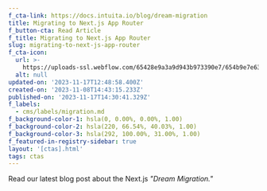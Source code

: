 ```yaml
---
f_cta-link: https://docs.intuita.io/blog/dream-migration
title: Migrating to Next.js App Router
f_button-cta: Read Article
f_title: Migrating to Next.js App Router
slug: migrating-to-next-js-app-router
f_cta-icon:
  url: >-
    https://uploads-ssl.webflow.com/65428e9a3a9d943b973390e7/654b9e7e63aac5060e02f4e2_poster-circle-icon.svg
  alt: null
updated-on: '2023-11-17T12:48:58.400Z'
created-on: '2023-11-08T14:43:15.233Z'
published-on: '2023-11-17T14:30:41.329Z'
f_labels:
  - cms/labels/migration.md
f_background-color-1: hsla(0, 0.00%, 0.00%, 1.00)
f_background-color-2: hsla(220, 66.54%, 40.03%, 1.00)
f_background-color-3: hsla(292, 100.00%, 31.00%, 1.00)
f_featured-in-registry-sidebar: true
layout: '[ctas].html'
tags: ctas
---
```


Read our latest blog post about the Next.js _"Dream Migration."_
